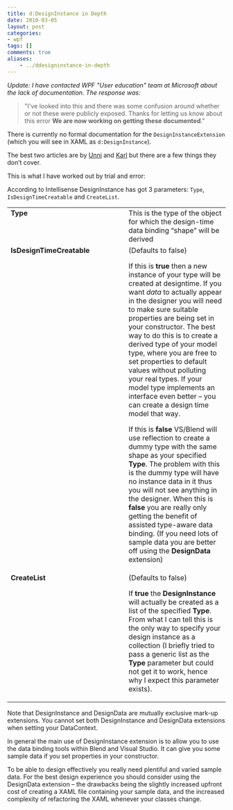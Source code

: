 ```yaml
---
title: d:DesignInstance in Depth
date: 2010-03-05
layout: post
categories:
- wpf
tags: []
comments: true
aliases:
    - ../ddesigninstance-in-depth
---
```


_Update: I have contacted WPF "User education" team at Microsoft about the lack of documentation. The response was:_ 

> "I've looked into this and there was some confusion around whether or not these were publicly exposed. Thanks for letting us know about this error **We are now working on getting these documented**."

There is currently no formal documentation for the `DesignInstanceExtension` (which you will see in XAML as `d:DesignInstance`).

The best two articles are by [Unni](http://blogs.msdn.com/unnir/archive/2009/07/12/introducing-sample-data-for-developers.aspx) and [Karl](http://karlshifflett.wordpress.com/2009/10/28/ddesigninstance-ddesigndata-in-visual-studio-2010-beta2/) but there are a few things they don’t cover.

This is what I have worked out by trial and error:

According to Intellisense DesignInstance has got 3 parameters: `Type`, `IsDesignTimeCreatable` and `CreateList`.

<table border="0" cellspacing="0" cellpadding="2">
<tbody>
<tr>
<td width="400" valign="top"><strong>Type</strong></td>
<td width="400" valign="top">This is the type of the object for which the design-time data binding “shape” will be derived</td>
</tr>
<tr>
<td width="400" valign="top"><strong>IsDesignTimeCreatable</strong></td>
<td width="400" valign="top">(Defaults to false)

If this is <strong>true</strong> then a new instance of your type will be created at designtime. If you want <em>data</em> to actually appear in the designer you will need to make sure suitable properties are being set in your constructor. The best way to do this is to create a derived type of your model type, where you are free to set properties to default values without polluting your real types. If your model type implements an interface even better – you can create a design time model that way.

If this is <strong>false</strong> VS/Blend will use reflection to create a dummy type with the same shape as your specified <strong>Type</strong>. The problem with this is the dummy type will have no instance data in it thus you will not see anything in the designer. When this is <strong>false</strong> you are really only getting the benefit of assisted type-aware data binding. (If you need lots of sample data you are better off using the <strong>DesignData</strong> extension)</td>
</tr>
<tr>
<td width="400" valign="top"><strong>CreateList</strong></td>
<td width="400" valign="top">(Defaults to false)

If <strong>true</strong> the <strong>DesignInstance</strong> will actually be created as a list of the specified <strong>Type</strong>. From what I can tell this is the only way to specify your design instance as a collection (I briefly tried to pass a generic list as the <strong>Type</strong> parameter but could not get it to work, hence why I expect this parameter exists).</td>
</tr>
</tbody></table>
Note that DesignInstance and DesignData are mutually exclusive mark-up extensions. You cannot set both DesignInstance and DesignData extensions when setting your DataContext.

In general the main use of DesignInstance extension is to allow you to use the data binding tools within Blend and Visual Studio. It can give you some sample data if you set properties in your constructor.

To be able to design effectively you really need plentiful and varied sample data. For the best design experience you should consider using the DesignData extension – the drawbacks being the slightly increased upfront cost of creating a XAML file containing your sample data, and the increased complexity of refactoring the XAML whenever your classes change.